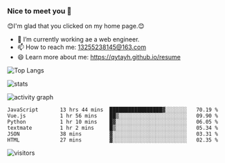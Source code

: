 ### Nice to meet you 👋

😊I'm glad that you clicked on my home page.😊

- 🔭 I’m currently working ae a web engineer.
- 📫 How to reach me: 13255238145@163.com
- 😄 Learn more about me: https://qytayh.github.io/resume

![Top Langs](https://github-readme-stats.vercel.app/api/top-langs?username=qytayh) 

![stats](https://github-readme-stats.vercel.app/api?username=qytayh&show_icons=true&theme=radical&layout=compact)
	
![activity graph](https://activity-graph.herokuapp.com/graph?username=qytayh&theme=dracula)

<!--START_SECTION:waka-->

```text
JavaScript       13 hrs 44 mins  █████████████████▓░░░░░░░   70.19 %
Vue.js           1 hr 56 mins    ██▒░░░░░░░░░░░░░░░░░░░░░░   09.90 %
Python           1 hr 10 mins    █▓░░░░░░░░░░░░░░░░░░░░░░░   06.05 %
textmate         1 hr 2 mins     █▒░░░░░░░░░░░░░░░░░░░░░░░   05.34 %
JSON             38 mins         ▓░░░░░░░░░░░░░░░░░░░░░░░░   03.31 %
HTML             27 mins         ▓░░░░░░░░░░░░░░░░░░░░░░░░   02.35 %
```

<!--END_SECTION:waka-->

![visitors](https://visitor-badge.glitch.me/badge?page_id=qytayh)


<!--
**qytayh/qytayh** is a ✨ _special_ ✨ repository because its `README.md` (this file) appears on your GitHub profile.

Here are some ideas to get you started:

- 🔭 I’m currently working on ...
- 🌱 I’m currently learning ...
- 👯 I’m looking to collaborate on ...
- 🤔 I’m looking for help with ...
- 💬 Ask me about ...
- 📫 How to reach me: ...
- 😄 Pronouns: ...
- ⚡ Fun fact: ...
-->
